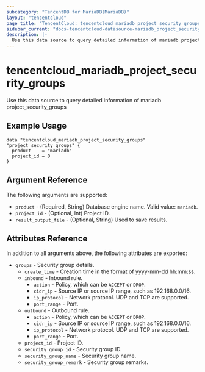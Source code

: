 ```yaml
---
subcategory: "TencentDB for MariaDB(MariaDB)"
layout: "tencentcloud"
page_title: "TencentCloud: tencentcloud_mariadb_project_security_groups"
sidebar_current: "docs-tencentcloud-datasource-mariadb_project_security_groups"
description: |-
  Use this data source to query detailed information of mariadb project_security_groups
---
```


# tencentcloud_mariadb_project_security_groups

Use this data source to query detailed information of mariadb project_security_groups

## Example Usage

```hcl
data "tencentcloud_mariadb_project_security_groups" "project_security_groups" {
  product    = "mariadb"
  project_id = 0
}
```

## Argument Reference

The following arguments are supported:

* `product` - (Required, String) Database engine name. Valid value: `mariadb`.
* `project_id` - (Optional, Int) Project ID.
* `result_output_file` - (Optional, String) Used to save results.

## Attributes Reference

In addition to all arguments above, the following attributes are exported:

* `groups` - Security group details.
  * `create_time` - Creation time in the format of yyyy-mm-dd hh:mm:ss.
  * `inbound` - Inbound rule.
    * `action` - Policy, which can be `ACCEPT` or `DROP`.
    * `cidr_ip` - Source IP or source IP range, such as 192.168.0.0/16.
    * `ip_protocol` - Network protocol. UDP and TCP are supported.
    * `port_range` - Port.
  * `outbound` - Outbound rule.
    * `action` - Policy, which can be `ACCEPT` or `DROP`.
    * `cidr_ip` - Source IP or source IP range, such as 192.168.0.0/16.
    * `ip_protocol` - Network protocol. UDP and TCP are supported.
    * `port_range` - Port.
  * `project_id` - Project ID.
  * `security_group_id` - Security group ID.
  * `security_group_name` - Security group name.
  * `security_group_remark` - Security group remarks.



